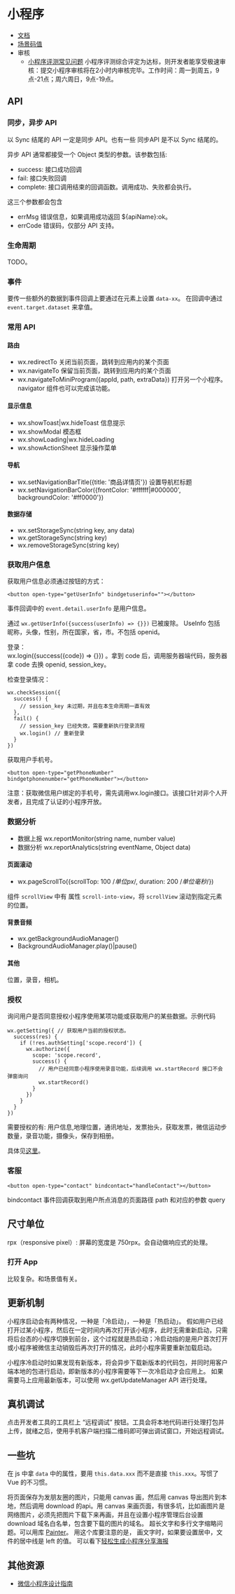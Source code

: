 # 小程序
* [文档](https://developers.weixin.qq.com/miniprogram/dev/index.html?t=19031317)
* [场景码值](scene-list.md)
* 审核
  * [小程序评测常见问题](http://kf.qq.com/faq/190108BJnmUN190108RrEnqE.html) 小程序评测综合评定为达标，则开发者能享受极速审核：提交小程序审核将在2小时内审核完毕。工作时间：周一到周五，9点-21点；周六周日，9点-19点。

## API
### 同步，异步 API
以 Sync 结尾的 API 一定是同步 API。也有一些 同步API 是不以 Sync 结尾的。

异步 API 通常都接受一个 Object 类型的参数。该参数包括:
* success: 接口成功回调
* fail: 接口失败回调
* complete: 接口调用结束的回调函数。调用成功、失败都会执行。

这三个参数都会包含 
* errMsg 错误信息，如果调用成功返回 ${apiName}:ok。
* errCode 错误码，仅部分 API 支持。

### 生命周期
TODO。

### 事件
要传一些额外的数据到事件回调上要通过在元素上设置 `data-xx`。 在回调中通过 `event.target.dataset` 来拿值。

### 常用 API
#### 路由
* wx.redirectTo 关闭当前页面，跳转到应用内的某个页面
* wx.navigateTo 保留当前页面，跳转到应用内的某个页面
* wx.navigateToMiniProgram({appId, path, extraData}) 打开另一个小程序。 navigator 组件也可以完成该功能。

#### 显示信息
* wx.showToast|wx.hideToast 信息提示
* wx.showModal 模态框
* wx.showLoading|wx.hideLoading
* wx.showActionSheet 显示操作菜单

#### 导航
* wx.setNavigationBarTitle({title: '商品详情页'}) 设置导航栏标题
* wx.setNavigationBarColor({frontColor: '#ffffff|#000000', backgroundColor: '#ff0000'})

#### 数据存储
* wx.setStorageSync(string key, any data)
* wx.getStorageSync(string key)
* wx.removeStorageSync(string key)

### 获取用户信息
获取用户信息必须通过按钮的方式：
```
<button open-type="getUserInfo" bindgetuserinfo=""></button>
```
事件回调中的 `event.detail.userInfo` 是用户信息。


通过 `wx.getUserInfo({success(userInfo) => {}})` 已被废除。  UseInfo 包括 昵称，头像，性别，所在国家，省，市。不包括 openid。

登录：  
wx.login({success({code}) => {}}) 。拿到 code 后，调用服务器端代码，服务器拿 code 去换 openid, session_key。

检查登录情况：
```
wx.checkSession({
  success() {
    // session_key 未过期，并且在本生命周期一直有效
  },
  fail() {
    // session_key 已经失效，需要重新执行登录流程
    wx.login() // 重新登录
  }
})
```

获取用户手机号。 
```
<button open-type="getPhoneNumber" bindgetphonenumber="getPhoneNumber"></button>
```

注意：获取微信用户绑定的手机号，需先调用wx.login接口。该接口针对非个人开发者，且完成了认证的小程序开放。

### 数据分析
* 数据上报 wx.reportMonitor(string name, number value)
* 数据分析 wx.reportAnalytics(string eventName, Object data)

#### 页面滚动
* wx.pageScrollTo({scrollTop: 100 /*单位px*/, duration: 200 /*单位毫秒*/})

组件 `scrollView` 中有 属性 `scroll-into-view`，将 `scrollView` 滚动到指定元素的位置。

#### 背景音频
* wx.getBackgroundAudioManager()
* BackgroundAudioManager.play()|pause()

#### 其他
位置，录音，相机。

### 授权
询问用户是否同意授权小程序使用某项功能或获取用户的某些数据。示例代码

```
wx.getSetting({ // 获取用户当前的授权状态。
  success(res) {
    if (!res.authSetting['scope.record']) {
      wx.authorize({
        scope: 'scope.record',
        success() {
          // 用户已经同意小程序使用录音功能，后续调用 wx.startRecord 接口不会弹窗询问
          wx.startRecord()
        }
      })
    }
  }
})
```

需要授权的有: 用户信息,地理位置，通讯地址，发票抬头，获取发票，微信运动步数量，录音功能，摄像头，保存到相册。

具体见[这里](https://developers.weixin.qq.com/miniprogram/dev/framework/open-ability/authorize.html)。

### 客服
```
<button open-type="contact" bindcontact="handleContact"></button>
```

bindcontact 事件回调获取到用户所点消息的页面路径 path 和对应的参数 query

## 尺寸单位
rpx（responsive pixel）: 屏幕的宽度是 750rpx。会自动做响应式的处理。


### 打开 App
比较复杂。和场景值有关。

## 更新机制
小程序启动会有两种情况，一种是「冷启动」，一种是「热启动」。 假如用户已经打开过某小程序，然后在一定时间内再次打开该小程序，此时无需重新启动，只需将后台态的小程序切换到前台，这个过程就是热启动；冷启动指的是用户首次打开或小程序被微信主动销毁后再次打开的情况，此时小程序需要重新加载启动。

小程序冷启动时如果发现有新版本，将会异步下载新版本的代码包，并同时用客户端本地的包进行启动，即新版本的小程序需要等下一次冷启动才会应用上。 如果需要马上应用最新版本，可以使用 wx.getUpdateManager API 进行处理。

## 真机调试
点击开发者工具的工具栏上 “远程调试” 按钮。工具会将本地代码进行处理打包并上传，就绪之后，使用手机客户端扫描二维码即可弹出调试窗口，开始远程调试。

## 一些坑
在 js 中拿 `data` 中的属性，要用 `this.data.xxx` 而不是直接 `this.xxx`。写惯了 Vue 的不习惯。

将页面保存为发朋友圈的图片，只能用 canvas 画，然后用 canvas 导出图片到本地，然后调用 download 的api。用 canvas 来画页面，有很多坑，比如画图片是网络图片，必须先把图片下载下来再画，并且在设置小程序管理后台设置 download 域名白名单，包含要下载的图片的域名。 超长文字和多行文字缩略问题。可以用库 [Painter](https://github.com/Kujiale-Mobile/Painter)。 用这个库要注意的是， 画文字时，如果要设置居中，文件的居中线是 left 的值。 可以看下[轻松生成小程序分享海报](https://juejin.im/post/5b7e48566fb9a01a1059543f)

## 其他资源
* [微信小程序设计指南](https://developers.weixin.qq.com/miniprogram/design/index.html)
